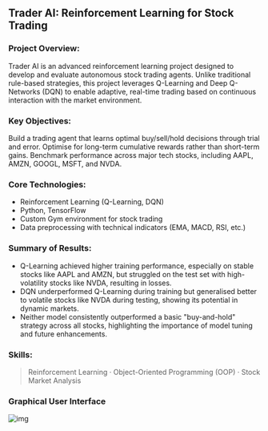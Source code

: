 ## Trader AI: Reinforcement Learning for Stock Trading

### Project Overview:
Trader AI is an advanced reinforcement learning project designed to develop and evaluate autonomous stock trading agents. Unlike traditional rule-based strategies, this project leverages Q-Learning and Deep Q-Networks (DQN) to enable adaptive, real-time trading based on continuous interaction with the market environment.

### Key Objectives:
Build a trading agent that learns optimal buy/sell/hold decisions through trial and error.
Optimise for long-term cumulative rewards rather than short-term gains.
Benchmark performance across major tech stocks, including AAPL, AMZN, GOOGL, MSFT, and NVDA.

### Core Technologies:
- Reinforcement Learning (Q-Learning, DQN)
- Python, TensorFlow
- Custom Gym environment for stock trading
- Data preprocessing with technical indicators (EMA, MACD, RSI, etc.)

### Summary of Results:
- Q-Learning achieved higher training performance, especially on stable stocks like AAPL and AMZN, but struggled on the test set with high-volatility stocks like NVDA, resulting in losses.
- DQN underperformed Q-Learning during training but generalised better to volatile stocks like NVDA during testing, showing its potential in dynamic markets.
- Neither model consistently outperformed a basic "buy-and-hold" strategy across all stocks, highlighting the importance of model tuning and future enhancements.


### Skills: 
> Reinforcement Learning · Object-Oriented Programming (OOP) · Stock Market Analysis

### Graphical User Interface
![img](https://i.imgur.com/nw2ulyS.jpeg)